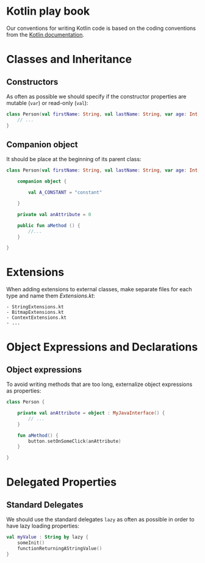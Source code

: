 # Kotlin play book

Our conventions for writing Kotlin code is based on the coding conventions from
the [Kotlin documentation].

[kotlin documentation]: https://kotlinlang.org/docs/reference/coding-conventions.html

# Classes and Inheritance

## Constructors

As often as possible we should specify if the constructor properties are mutable
(`var`) or read-only (`val`):

```kotlin
class Person(val firstName: String, val lastName: String, var age: Int) {
    // ...
}
```

## Companion object

It should be place at the beginning of its parent class:

```kotlin
class Person(val firstName: String, val lastName: String, var age: Int) {

    companion object {

        val A_CONSTANT = "constant"

    }

    private val anAttribute = 0

    public fun aMethod () {
        //...
    }

}
```

# Extensions

When adding extensions to external classes, make separate files for each type
and name them _<Type>Extensions.kt_:

```
- StringExtensions.kt
- BitmapExtensions.kt
- ContextExtensions.kt
- ...
```

# Object Expressions and Declarations

## Object expressions

To avoid writing methods that are too long, externalize object expressions as
properties:

```kotlin
class Person {

    private val anAttribute = object : MyJavaInterface() {
        // ...
    }

    fun aMethod() {
        button.setOnSomeClick(anAttribute)
    }

}
```

# Delegated Properties

## Standard Delegates

We should use the standard delegates `lazy` as often as possible in order to
have lazy loading properties:

```kotlin
val myValue : String by lazy {
    someInit()
    functionReturningAStringValue()
}
```
